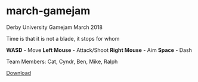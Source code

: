 # march-gamejam
Derby University Gamejam March 2018

Time is that it is not a blade, it stops for whom

**WASD** - Move
**Left Mouse** - Attack/Shoot
**Right Mouse** - Aim
**Space** - Dash

Team Members:
Cat, Cyndr, Ben, Mike, Ralph

[Download](https://monodokimes.itch.io/bladeoftime)
